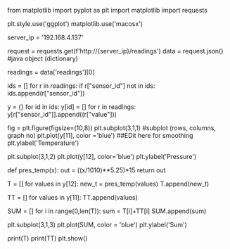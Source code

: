 from matplotlib import pyplot as plt
import matplotlib
import requests

plt.style.use('ggplot')
matplotlib.use('macosx')

server_ip = '192.168.4.137'

request = requests.get(f'http://{server_ip}/readings')
data = request.json() #java object (dictionary)

readings = data['readings'][0]

ids = []
for r in readings:
    if r["sensor_id"] not in ids:
        ids.append(r["sensor_id"])

y = {}
for id in ids:
    y[id] = []
for r in readings:
    y[r["sensor_id"]].append((r["value"]))

fig = plt.figure(figsize=(10,8))
plt.subplot(3,1,1) #subplot (rows, columns, graph no)
plt.plot(y[11], color ='blue') ##EDit here for smoothing
plt.ylabel('Temperature')

plt.subplot(3,1,2)
plt.plot(y[12], color='blue')
plt.ylabel('Pressure')

def pres_temp(x):
    out = ((x/1010)**5.25)*15
    return out

T = []
for values in y[12]:
    new_t = pres_temp(values)
    T.append(new_t)

TT = []
for values in y[11]:
    TT.append(values)

SUM = []
for i in range(0,len(T)):
    sum = T[i]+TT[i]
    SUM.append(sum)

plt.subplot(3,1,3)
plt.plot(SUM, color = 'blue')
plt.ylabel('Sum')

print(T)
print(TT)
plt.show()
